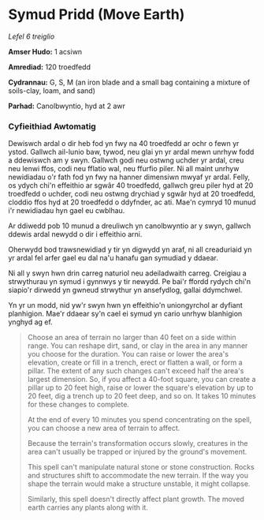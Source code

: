 # Symud Pridd (Move Earth)

*Lefel 6 treiglio*

**Amser Hudo:** 1 acsiwn

**Amrediad:** 120 troedfedd

**Cydrannau:** G, S, M (an iron blade and a small bag containing a mixture of soils-clay, loam, and sand)

**Parhad:** Canolbwyntio, hyd at 2 awr

### Cyfieithiad Awtomatig

Dewiswch ardal o dir heb fod yn fwy na 40 troedfedd ar ochr o fewn yr ystod. Gallwch ail-lunio baw, tywod, neu glai yn yr ardal mewn unrhyw fodd a ddewiswch am y swyn. Gallwch godi neu ostwng uchder yr ardal, creu neu lenwi ffos, codi neu fflatio wal, neu ffurfio piler. Ni all maint unrhyw newidiadau o'r fath fod yn fwy na hanner dimensiwn mwyaf yr ardal. Felly, os ydych chi'n effeithio ar sgwâr 40 troedfedd, gallwch greu piler hyd at 20 troedfedd o uchder, codi neu ostwng drychiad y sgwâr hyd at 20 troedfedd, cloddio ffos hyd at 20 troedfedd o ddyfnder, ac ati. Mae'n cymryd 10 munud i'r newidiadau hyn gael eu cwblhau.

Ar ddiwedd pob 10 munud a dreuliwch yn canolbwyntio ar y swyn, gallwch ddewis ardal newydd o dir i effeithio arni.

Oherwydd bod trawsnewidiad y tir yn digwydd yn araf, ni all creaduriaid yn yr ardal fel arfer gael eu dal na'u hanafu gan symudiad y ddaear.

Ni all y swyn hwn drin carreg naturiol neu adeiladwaith carreg. Creigiau a strwythurau yn symud i gynnwys y tir newydd. Pe bai'r ffordd rydych chi'n siapio'r dirwedd yn gwneud strwythur yn ansefydlog, gallai ddymchwel.

Yn yr un modd, nid yw'r swyn hwn yn effeithio'n uniongyrchol ar dyfiant planhigion. Mae'r ddaear sy'n cael ei symud yn cario unrhyw blanhigion ynghyd ag ef.

>  Choose an area of terrain no larger than 40 feet on a side within range. You can reshape dirt, sand, or clay in the area in any manner you choose for the duration. You can raise or lower the area's elevation, create or fill in a trench, erect or flatten a wall, or form a pillar. The extent of any such changes can't exceed half the area's largest dimension. So, if you affect a 40-foot square, you can create a pillar up to 20 feet high, raise or lower the square's elevation by up to 20 feet, dig a trench up to 20 feet deep, and so on. It takes 10 minutes for these changes to complete.
>  
>  At the end of every 10 minutes you spend concentrating on the spell, you can choose a new area of terrain to affect.
>  
>  Because the terrain's transformation occurs slowly, creatures in the area can't usually be trapped or injured by the ground's movement.
>  
>  This spell can't manipulate natural stone or stone construction. Rocks and structures shift to accommodate the new terrain. If the way you shape the terrain would make a structure unstable, it might collapse.
>  
>  Similarly, this spell doesn't directly affect plant growth. The moved earth carries any plants along with it.